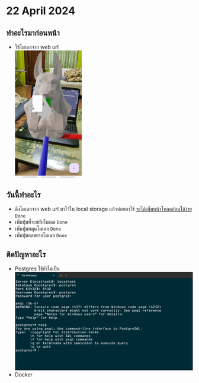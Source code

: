 # 22 April 2024
## ทำอะไรมาก่อนหน้า
- ใช้โมเดลจาก web url
    <br>
    <img src="./Screenshot_20240419_173711.jpg" width="180"/>

## วันนี้ทำอะไร
- ดึงโมเดลจาก web url มาไว้ใน local storage แล้วค่อยมาใช้
    <u>จะได้เพิ่มหน้าโหลดก่อนได้ง่าย</u> `Done`
- เพิ่มปุ่มที่จะขยับโมเดล `Done`
- เพิ่มปุ่มหมุนโมเดล `Done`
- เพิ่มปุ่มลดขยายโมเดล `Done`


## ติดปัญหาอะไร
- Postgres ใช้ยังไม่เป็น
    <br>
    <img src="./image.png" width="720">
- Docker
